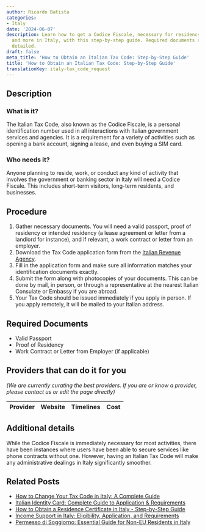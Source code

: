 ```yaml
---
author: Ricardo Batista
categories:
- Italy
date: '2024-06-07'
description: Learn how to get a Codice Fiscale, necessary for residency, banking,
  and more in Italy, with this step-by-step guide. Required documents and process
  detailed.
draft: false
meta_title: 'How to Obtain an Italian Tax Code: Step-by-Step Guide'
title: 'How to Obtain an Italian Tax Code: Step-by-Step Guide'
translationKey: italy-tax_code_request
---
```


## Description
### What is it?
The Italian Tax Code, also known as the Codice Fiscale, is a personal identification number used in all interactions with Italian government services and agencies. It is a requirement for a variety of activities such as opening a bank account, signing a lease, and even buying a SIM card.

### Who needs it?
Anyone planning to reside, work, or conduct any kind of activity that involves the government or banking sector in Italy will need a Codice Fiscale. This includes short-term visitors, long-term residents, and businesses.

## Procedure

1. Gather necessary documents. You will need a valid passport, proof of residency or intended residency (a lease agreement or letter from a landlord for instance), and if relevant, a work contract or letter from an employer.
2. Download the Tax Code application form from the [Italian Revenue Agency](https://www.agenziaentrate.gov.it/).
3. Fill in the application form and make sure all information matches your identification documents exactly. 
4. Submit the form along with photocopies of your documents. This can be done by mail, in person, or through a representative at the nearest Italian Consulate or Embassy if you are abroad. 
5. Your Tax Code should be issued immediately if you apply in person. If you apply remotely, it will be mailed to your Italian address.

## Required Documents
- Valid Passport
- Proof of Residency
- Work Contract or Letter from Employer (if applicable)

## Providers that can do it for you

_(We are currently curating the best providers. If you are or know a provider, please contact us or edit the page directly)_

| Provider        |     Website     |     Timelines    |       Cost      |
| :-------------: | :-------------: |  :-------------: | :-------------: |

## Additional details
While the Codice Fiscale is immediately necessary for most activities, there have been instances where users have been able to secure services like phone contracts without one. However, having an Italian Tax Code will make any administrative dealings in Italy significantly smoother.
## Related Posts

- [How to Change Your Tax Code in Italy: A Complete Guide](https://tramitit.com/guides/italy/tax_code_change/)
- [Italian Identity Card: Complete Guide to Application & Requirements](https://tramitit.com/guides/italy/identity_card_request/)
- [How to Obtain a Residence Certificate in Italy - Step-by-Step Guide](https://tramitit.com/guides/italy/residence_certificate_request/)
- [Income Support in Italy: Eligibility, Application, and Requirements](https://tramitit.com/guides/italy/income_support_application/)
- [Permesso di Soggiorno: Essential Guide for Non-EU Residents in Italy](https://tramitit.com/guides/italy/residence_card_request/)